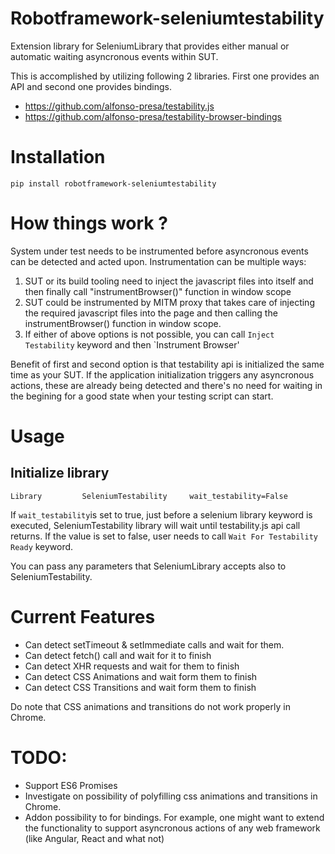 Robotframework-seleniumtestability
============================

Extension library for SeleniumLibrary that provides either manual or automatic
waiting asyncronous events within SUT.

This is accomplished by utilizing following 2 libraries. First one provides an
API and second one provides bindings.

 * https://github.com/alfonso-presa/testability.js
 * https://github.com/alfonso-presa/testability-browser-bindings


# Installation

```
pip install robotframework-seleniumtestability
```

# How things work ?

System under test needs to be instrumented before asyncronous events can be
detected and acted upon. Instrumentation can be multiple ways:

1. SUT or its build tooling need to inject the javascript files into itself
   and then finally call "instrumentBrowser()" function in window scope
2. SUT could be instrumented by MITM proxy that takes care of injecting the
   required javascript files into the page and then calling the
   instrumentBrowser() function in window scope.
3. If either of above options is not possible, you can call `Inject
   Testability` keyword and then `Instrument Browser'

Benefit of first and second option is that testability api is initialized the
same time as your SUT. If the application initialization triggers any
asyncronous actions, these are already being detected and there's no need for
waiting in the begining for a good state when your testing script can start.

# Usage

## Initialize library

```
Library         SeleniumTestability     wait_testability=False
```

If `wait_testability`is set to true, just before a selenium library keyword is
executed, SeleniumTestability library will wait until testability.js api call
returns. If the value is set to false, user needs to call `Wait For
Testability Ready` keyword.

You can pass any parameters that SeleniumLibrary accepts also to
SeleniumTestability.

# Current Features

* Can detect setTimeout & setImmediate calls and wait for them.
* Can detect fetch() call and wait for it to finish
* Can detect XHR requests and wait for them to finish
* Can detect CSS Animations and wait form them to finish
* Can detect CSS Transitions and wait form them to finish

Do note that CSS animations and transitions do not work properly in Chrome.

# TODO:

* Support ES6 Promises
* Investigate on possibility of polyfilling css animations and transitions in
  Chrome.
* Addon possibility to for bindings. For example, one might want to extend the
  functionality to support asyncronous actions of any web framework (like
  Angular, React and what not)

